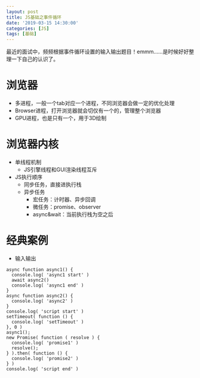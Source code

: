 ```yaml
---
layout: post
title: JS基础之事件循环
date: '2019-03-15 14:30:00'
categories: [JS]
tags: [基础]
---
```

最近的面试中，频频根据事件循环设置的输入输出题目！emmm……是时候好好整理一下自己的认识了。

# 浏览器
  * 多进程，一般一个tab对应一个进程，不同浏览器会做一定的优化处理
  * Browser进程，打开浏览器就会切仅有一个的，管理整个浏览器
  * GPU进程，也是只有一个，用于3D绘制

# 浏览器内核
  * 单线程机制
    * JS引擎线程和GUI渲染线程互斥
  * JS执行顺序
    * 同步任务，直接进执行栈
    * 异步任务
      * 宏任务：计时器、异步回调
      * 微任务：promise、observer
      * async&wait：当前执行栈为空之后

# 经典案例
  * 输入输出
  ~~~
  async function async1() {
    console.log( 'async1 start' )
    await async2()
    console.log( 'async1 end' )
  }
  async function async2() {
    console.log( 'async2' )
  }
  console.log( 'script start' )
  setTimeout( function () {
    console.log( 'setTimeout' )
  }, 0 )
  async1();
  new Promise( function ( resolve ) {
    console.log( 'promise1' )
    resolve();
  } ).then( function () {
    console.log( 'promise2' )
  } )
  console.log( 'script end' )
  ~~~